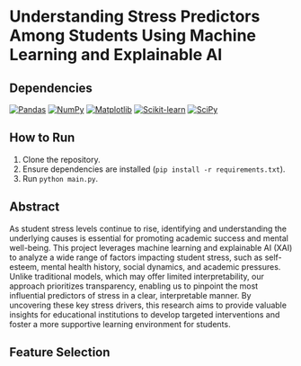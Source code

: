 # Understanding Stress Predictors Among Students Using Machine Learning and Explainable AI

## Dependencies
[![Pandas](https://img.shields.io/badge/pandas-1.3.3-blue)](https://pandas.pydata.org/)
[![NumPy](https://img.shields.io/badge/numpy-1.21.4-blue)](https://numpy.org/)
[![Matplotlib](https://img.shields.io/badge/matplotlib-3.4.3-blue)](https://matplotlib.org/)
[![Scikit-learn](https://img.shields.io/badge/scikit--learn-0.24.2-blue)](https://scikit-learn.org/)
[![SciPy](https://img.shields.io/badge/scipy-1.7.3-blue)](https://www.scipy.org/)

## How to Run
1. Clone the repository.
2. Ensure dependencies are installed (`pip install -r requirements.txt`).
3. Run `python main.py`.

## Abstract
As student stress levels continue to rise, identifying and understanding the underlying causes is essential for promoting academic success and mental well-being. 
This project leverages machine learning and explainable AI (XAI) to analyze a wide range of factors impacting student stress, such as self-esteem, mental health history, social dynamics, and academic pressures. 
Unlike traditional models, which may offer limited interpretability, our approach prioritizes transparency, enabling us to pinpoint the most influential predictors of stress in a clear, interpretable manner. 
By uncovering these key stress drivers, this research aims to provide valuable insights for educational institutions to develop targeted interventions and foster a more supportive learning environment for students.

## Feature Selection
